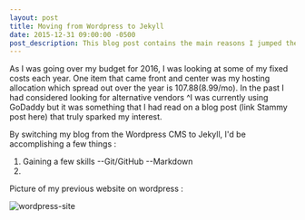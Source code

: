 ```yaml
---
layout: post
title: Moving from Wordpress to Jekyll
date: 2015-12-31 09:00:00 -0500
post_description: This blog post contains the main reasons I jumped the proverbial "wordpress" ship. I'm going to type a lot of information to see if it will break on its own or whether or not I have to manually add the break, I'm just curious more than anything at this point in time.
---
```


As I was going over my budget for 2016, I was looking at some of my fixed costs each year. One item that came front and center was my hosting allocation which spread out over the year is $107.88 ($8.99/mo). In the past I had considered looking for alternative vendors ^I was currently using GoDaddy but it was something that I had read on a blog post (link Stammy post here) that truly sparked my interest.

By switching my blog from the Wordpress CMS to Jekyll, I'd be accomplishing a few things :

1) Gaining a few skills
    --Git/GitHub
    --Markdown
2)

Picture of my previous website on wordpress :

![wordpress-site]({{site.url}}/assets/wordpress-site.png)
